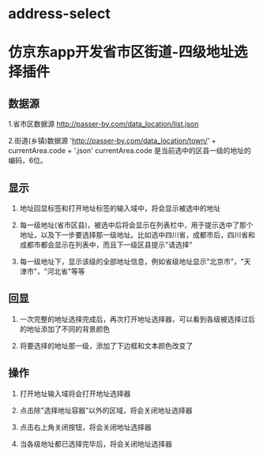 # address-select
# 仿京东app开发省市区街道-四级地址选择插件

## 数据源
1.省市区数据源
  http://passer-by.com/data_location/list.json  

2.街道(乡镇)数据源
  'http://passer-by.com/data_location/town/' + currentArea.code + '.json'
  currentArea.code 是当前选中的区县一级的地址的编码，6位。
## 显示
1. 地址回显标签和打开地址标签的输入域中，将会显示被选中的地址

2. 每一级地址(省市区县)，被选中后将会显示在列表栏中，用于提示选中了那个地址，以及下一步要选择那一级地址。比如选中四川省，成都市后，四川省和成都市都会显示在列表中，而且下一级区县提示"请选择"

3. 每一级地址下，显示该级的全部地址信息，例如省级地址显示"北京市"，"天津市"，"河北省"等等
## 回显
1. 一次完整的地址选择完成后，再次打开地址选择器，可以看到各级被选择过后的地址添加了不同的背景颜色

2. 将要选择的地址那一级，添加了下边框和文本颜色改变了

## 操作
1. 打开地址输入域将会打开地址选择器

2. 点击除"选择地址容器"以外的区域，将会关闭地址选择器

3. 点击右上角关闭按钮，将会关闭地址选择器

4. 当各级地址都已选择完毕后，将会关闭地址选择器
